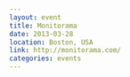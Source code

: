 ```yaml
---
layout: event
title: Monitorama
date: 2013-03-28
location: Boston, USA
link: http://monitorama.com/
categories: events
---
```

